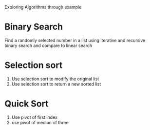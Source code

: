 Exploring Algorithms through example

# Binary Search
Find a randomly selected number in a list using iterative and recursive binary search and compare to linear search

# Selection sort
1) Use selection sort to modify the original list
2) Use selection sort to return a new sorted list

# Quick Sort
1) Use pivot of first index
2) use pivot of median of three
